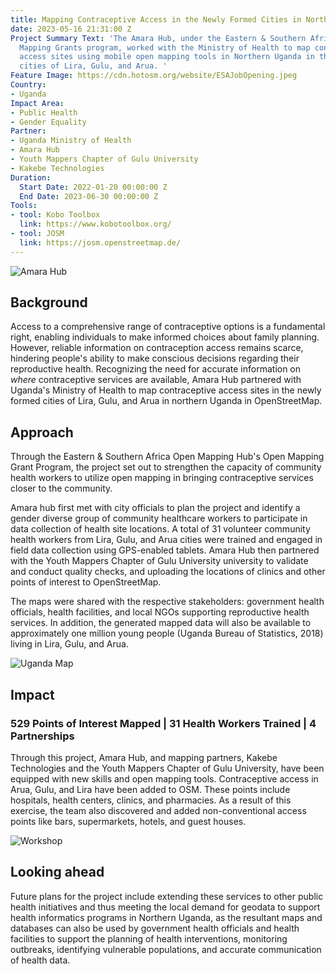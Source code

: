 ```yaml
---
title: Mapping Contraceptive Access in the Newly Formed Cities in Northern Uganda
date: 2023-05-16 21:31:00 Z
Project Summary Text: 'The Amara Hub, under the Eastern & Southern Africa''s Open
  Mapping Grants program, worked with the Ministry of Health to map contraceptive
  access sites using mobile open mapping tools in Northern Uganda in the newly formed
  cities of Lira, Gulu, and Arua. '
Feature Image: https://cdn.hotosm.org/website/ESAJobOpening.jpeg
Country:
- Uganda
Impact Area:
- Public Health
- Gender Equality
Partner:
- Uganda Ministry of Health
- Amara Hub
- Youth Mappers Chapter of Gulu University
- Kakebe Technologies
Duration:
  Start Date: 2022-01-20 00:00:00 Z
  End Date: 2023-06-30 00:00:00 Z
Tools:
- tool: Kobo Toolbox
  link: https://www.kobotoolbox.org/
- tool: JOSM
  link: https://josm.openstreetmap.de/
---
```


<img src="https://cdn.hotosm.org/website/mapping_contraceptive1.jpg" alt="Amara Hub">

## Background

Access to a comprehensive range of contraceptive options is a fundamental right, enabling individuals to make informed choices about family planning. However, reliable information on contraception access remains scarce, hindering people's ability to make conscious decisions regarding their reproductive health. Recognizing the need for accurate information on *where* contraceptive services are available, Amara Hub partnered with Uganda's Ministry of Health to map contraceptive access sites in the newly formed cities of Lira, Gulu, and Arua in northern Uganda in OpenStreetMap. 


## Approach

Through the Eastern & Southern Africa Open Mapping Hub's Open Mapping Grant Program, the project set out to strengthen the capacity of community health workers to utilize open mapping in bringing contraceptive services closer to the community. 

Amara hub first met with city officials to plan the project and identify a gender diverse group of community healthcare workers to participate in data collection of health site locations. A total of 31 volunteer community health workers from Lira, Gulu, and Arua cities were trained and engaged in field data collection using GPS-enabled tablets. Amara Hub then partnered with the Youth Mappers Chapter of Gulu University university to validate and conduct quality checks, and uploading the locations of clinics and other points of interest to OpenStreetMap. 

The maps were shared with the respective stakeholders: government health officials, health facilities, and local NGOs supporting reproductive health services. In addition, the generated mapped data will also be available to approximately one million young people (Uganda Bureau of Statistics, 2018) living in Lira, Gulu, and Arua.

<img src="https://cdn.hotosm.org/website/mapping_contraceptive4.png" alt="Uganda Map">

## Impact

### 529 Points of Interest Mapped | 31 Health Workers Trained | 4 Partnerships 


Through this project, Amara Hub, and mapping partners, Kakebe Technologies and the Youth Mappers Chapter of Gulu University, have been equipped with new skills and open mapping tools. Contraceptive access in Arua, Gulu, and Lira have been added to OSM. These points include hospitals, health centers, clinics, and pharmacies. As a result of this exercise, the team also discovered and added non-conventional access points like bars, supermarkets, hotels, and guest houses.


<img src="https://cdn.hotosm.org/website/mapping_contraceptive2.jpg" alt="Workshop">

## Looking ahead

Future plans for the project include extending these services to other public health initiatives and thus meeting the local demand for geodata to support health informatics programs in Northern Uganda, as the resultant maps and databases can also be used by government health officials and health facilities to support the planning of health interventions, monitoring outbreaks, identifying vulnerable populations, and accurate communication of health data.


